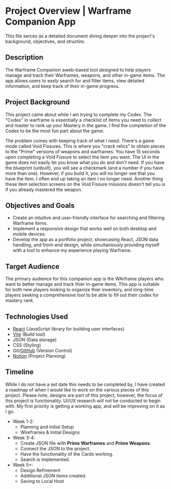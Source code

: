 # Project Overview | Warframe Companion App

This file serces as a detailed document diving deeper into the project's background, objectives, and structire.

## Description

The Warframe Companion aweb-based tool designed to help players manage and track their Warframes, weapons, and other in-game items. The app allows users to easly search for and filter items, view detailed information, and keep track of their in-game progress.

## Project Background

This project came about while I am trying to complete my Codex. The "Codex" in warframe is essentially a checklist of items you need to collect and master to rank up your Mastery in the game. I find the completion of the Codex to be the most fun part about the game.

The problem comes with keeping track of what I need. There's a game mode called Void Fissures. This is where you "crack relics" to obtain pieces to the "Prime" versions of weapons and warframes. You have 15 seconds upon completing a Void Fissure to select the item you want. The UI in the game does not easily let you know what you do and don't need. If you have the blueprint (unbuilt), you will see a checkmark (and a number if you have more than one). However, if you build it, you will no longer see that you have the item. I often end up taking an item I no longer need. Another thing these item selection screens on the Void Fissure missions doesn't tell you is if you already mastered the weapon.

## Objectives and Goals

- Create an intuitive and user-friendly interface for searching and filtering Warframe items.
- Implement a responsive design that works well on both desktop and mobile devices.
- Develop the app as a portfolio project, showcasing React, JSON data handling, and front-end design, while simultaniously providing myself with a tool to enhance my experience playing Warframe.

## Target Audience

The primary audience for this companion app is the WArframe players who want to better manage and track thier in-game items. This app is suitable for both new players looking to organize thier inventory, and long-time players seeking a comprehensive tool to be able to fill out their codex for mastery rank.

## Technologies Used

- [React](https://react.dev/) (JavaScript library for building user interfaces)
- [Vite](https://vitejs.dev/) (Build tool)
- JSON (Data storage)
- CSS (Styling)
- Git/[GitHub](https://github.com/) (Version Control)
- [Notion](https://www.notion.so/) (Project Planning)

## Timeline

While I do not have a set date this needs to be completed by, I have created a roadmap of when I would like to work on the various pieces of this project. Please note, designs are part of this project, however, the focus of this project is functionality. UI/UX research will not be conducted to begin with. My first priority is getting a working app, and will be improving on it as I go.

- Week 1-2:
  - Planning and Initial Setup
  - Wireframes & Initial Designs
- Week 3-4:
  - Create JSON file with **Prime Warframes** and **Prime Weapons**.
  - Connect the JSON to the project.
  - Have the functionality of the Cards working.
  - Search is implemented.
- Week 5+:
  - Design Refinement
  - Additional JSON items created.
  - Saving to Local Host
